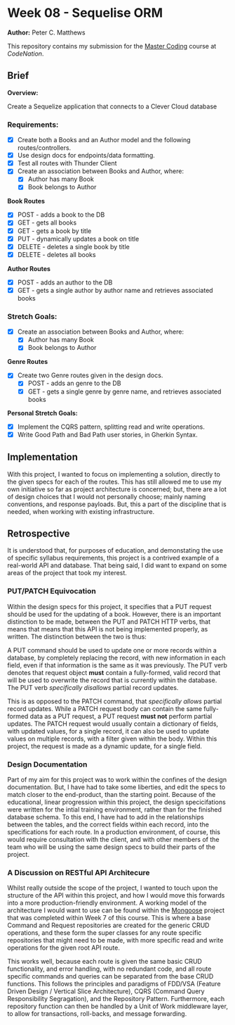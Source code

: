 # Week 08 - Sequelise ORM

**Author:** Peter C. Matthews

This repository contains my submission for the [Master Coding](https://wearecodenation.com/2022/04/25/master-coding/) course at *CodeNation*.

## Brief

**Overview:**

Create a Sequelize application that connects to a Clever Cloud database

### Requirements:
 - [x] Create both a Books and an Author model and the following routes/controllers.
 - [x] Use design docs for endpoints/data formatting.
 - [x] Test all routes with Thunder Client
 - [x] Create an association between Books and Author, where:
   - [x] Author has many Book
   - [x] Book belongs to Author
 
 **Book Routes**
 - [x] POST - adds a book to the DB
 - [x] GET - gets all books
 - [x] GET - gets a book by title
 - [x] PUT - dynamically updates a book on title
 - [x] DELETE - deletes a single book by title
 - [x] DELETE - deletes all books
 
 **Author Routes**
 - [x] POST - adds an author to the DB
 - [x] GET - gets a single author by author name and retrieves associated books

### Stretch Goals:
 - [x] Create an association between Books and Author, where:
   - [x] Author has many Book
   - [x] Book belongs to Author

 **Genre Routes**
 - [x] Create two Genre routes given in the design docs.
   - [x] POST - adds an genre to the DB
   - [x] GET - gets a single genre by genre name, and retrieves associated books

**Personal Stretch Goals:**

 - [x] Implement the CQRS pattern, splitting read and write operations.
 - [x] Write Good Path and Bad Path user stories, in Gherkin Syntax.

## Implementation

With this project, I wanted to focus on implementing a solution, directly to the given specs for each of the routes. This has still allowed me to use my own initiative so far as project architecture is concerned; but, there are a lot of design choices that I would not personally choose; mainly naming conventions, and response payloads. But, this a part of the discipline that is needed, when working with existing infrastructure.

## Retrospective

It is understood that, for purposes of education, and demonstating the use of specific syllabus requirements, this project is a contrived example of a real-world API and database. That being said, I did want to expand on some areas of the project that took my interest.  

### PUT/PATCH Equivocation

Within the design specs for this project, it specifies that a PUT request should be used for the updating of a book. However, there is an important distinction to be made, between the PUT and PATCH HTTP verbs, that means that means that this API is not being implemented properly, as written. The distinction between the two is thus:

A PUT command should be used to update one or more records within a database, by completely replacing the record, with new information in each field, even if that information is the same as it was previously. The PUT verb denotes that request object **must** contain a fully-formed, valid record that will be used to overwrite the record that is currently within the database. The PUT verb *specifically disallows* partial record updates.

This is as opposed to the PATCH command, that *specifically allows* partial record updates. While a PATCH request body can contain the same fully-formed data as a PUT request, a PUT request **must not** perform partial updates. The PATCH request would usually contain a dictionary of fields, with updated values, for a single record, it can also be used to update values on multiple records, with a filter given within the body. Within this project, the request is made as a dynamic update, for a single field.

### Design Documentation

Part of my aim for this project was to work within the confines of the design documentation. But, I have had to take some liberties, and edit the specs to match closer to the end-product, than the starting point. Because of the educational, linear progression within this project, the design specicifations were written for the intial training environment, rather than for the finished database schema. To this end, I have had to add in the relationships between the tables, and the correct fields within each record, into the specifications for each route. In a production environment, of course, this would require consultation with the client, and with other members of the team who will be using the same design specs to build their parts of the project.

### A Discussion on RESTful API Architecure

Whilst really outside the scope of the project, I wanted to touch upon the structure of the API within this project, and how I would move this forwards into a more production-friendly environment. A working model of the architecture I would want to use can be found within the [Mongoose](https://github.com/PCM-M46-CodeNation/W07-Mongoose-DB) project that was completed within Week 7 of this course. This is where a base Command and Request repositories are created for the generic CRUD operations, and these form the super classes for any route specific repositories that might need to be made, with more specific read and write operations for the given root API route.

This works well, because each route is given the same basic CRUD functionality, and error handling, with no redundant code, and all route specific commands and queries can be separated from the base CRUD functions. This follows the principles and paradigms of FDD/VSA (Feature Driven Design / Vertical Slice Architecture), CQRS (Command Query Responsibility Segragation), and the Repository Pattern. Furthermore, each repository function can then be handled by a Unit of Work middleware layer, to allow for transactions, roll-backs, and message forwarding.